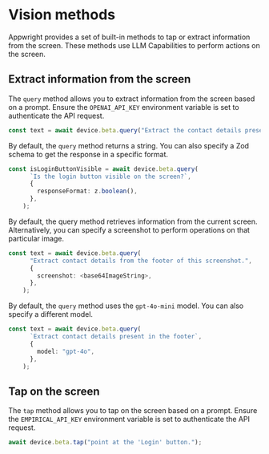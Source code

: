 # Vision methods

Appwright provides a set of built-in methods to tap or extract information from the screen. These methods use LLM Capabilities to perform actions on the screen.

## Extract information from the screen

The `query` method allows you to extract information from the screen based on a prompt. Ensure the `OPENAI_API_KEY` environment variable is set to authenticate the API request.

```ts
const text = await device.beta.query("Extract the contact details present in the footer");
```

By default, the `query` method returns a string. You can also specify a Zod schema to get the response in a specific format.

```ts
const isLoginButtonVisible = await device.beta.query(
      `Is the login button visible on the screen?`,
      {
        responseFormat: z.boolean(),
      },
    );
```

By default, the query method retrieves information from the current screen. Alternatively, you can specify a screenshot to perform operations on that particular image.

```ts
const text = await device.beta.query(
      "Extract contact details from the footer of this screenshot.",
      {
        screenshot: <base64ImageString>,
      },
    );
```

By default, the `query` method uses the `gpt-4o-mini` model. You can also specify a different model.

```ts
const text = await device.beta.query(
      `Extract contact details present in the footer`,
      {
        model: "gpt-4o",
      },
    );
```

## Tap on the screen

The `tap` method allows you to tap on the screen based on a prompt. Ensure the `EMPIRICAL_API_KEY` environment variable is set to authenticate the API request.

```ts
await device.beta.tap("point at the 'Login' button.");
```
